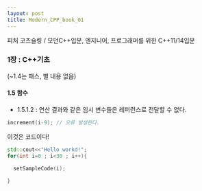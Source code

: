 ```yaml
---
layout: post
title: Modern_CPP_book_01
---
```


피처 코츠슐링 / 모던C++입문, 엔지니어, 프로그래머를 위한 C++11/14입문

### 1장 : C++기초
(~1.4는 패스, 별 내용 없음)

#### 1.5 함수
 - 1.5.1.2 : 연산 결과와 같은 임시 변수들은 레퍼런스로 전달할 수 없다.
```cpp
increment(i-9); // 오류 발생한다.
```

이것은 코드이다!
```cpp
std::cout<<"Hello workd!";
for(int i=0 ; i<30 ; i++){

  setSampleCode(i);

}
```
